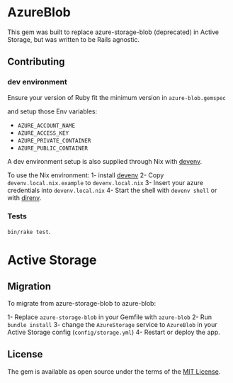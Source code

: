 # AzureBlob

This gem was built to replace azure-storage-blob (deprecated) in Active Storage, but was written to be Rails agnostic.

## Contributing

### dev environment

Ensure your version of Ruby fit the minimum version in `azure-blob.gemspec`

and setup those Env variables:

- `AZURE_ACCOUNT_NAME`
- `AZURE_ACCESS_KEY`
- `AZURE_PRIVATE_CONTAINER`
- `AZURE_PUBLIC_CONTAINER`


A dev environment setup is also supplied through Nix with [devenv](https://devenv.sh/).

To use the Nix environment:
1- install [devenv](https://devenv.sh/)
2- Copy `devenv.local.nix.example` to `devenv.local.nix`
3- Insert your azure credentials into `devenv.local.nix`
4- Start the shell with `devenv shell` or with [direnv](https://direnv.net/).

### Tests

`bin/rake test`.

# Active Storage

## Migration
To migrate from azure-storage-blob to azure-blob:

1- Replace `azure-storage-blob` in your Gemfile with `azure-blob`
2- Run `bundle install`
3- change the `AzureStorage` service to `AzureBlob`  in your Active Storage config (`config/storage.yml`)
4- Restart or deploy the app.

## License

The gem is available as open source under the terms of the [MIT License](https://opensource.org/licenses/MIT).
